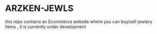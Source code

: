 # ARZKEN-JEWLS
this repo contains an Ecommerce website where you can buy/sell jewlery items , it is currently under development

